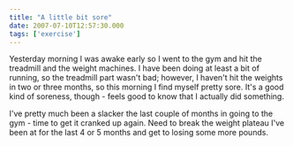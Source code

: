 ```yaml
---
title: "A little bit sore"
date: 2007-07-10T12:57:30.000
tags: ['exercise']
---
```


Yesterday morning I was awake early so I went to the gym and hit the treadmill and the weight machines. I have been doing at least a bit of running, so the treadmill part wasn't bad; however, I haven't hit the weights in two or three months, so this morning I find myself pretty sore. It's a good kind of soreness, though - feels good to know that I actually did something.

I've pretty much been a slacker the last couple of months in going to the gym - time to get it cranked up again. Need to break the weight plateau I've been at for the last 4 or 5 months and get to losing some more pounds.
